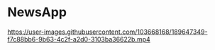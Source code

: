 # NewsApp


https://user-images.githubusercontent.com/103668168/189647349-f7c88bb6-9b63-4c2f-a2d0-3103ba36622b.mp4

